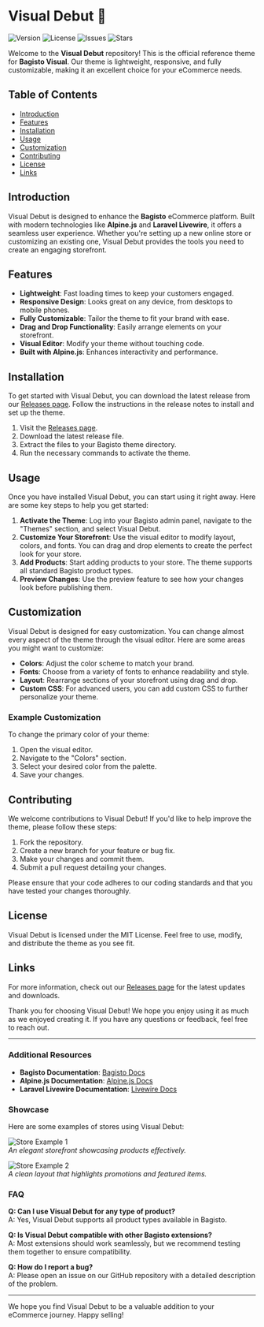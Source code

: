 # Visual Debut 🎨

![Version](https://img.shields.io/badge/version-1.0.0-blue.svg) ![License](https://img.shields.io/badge/license-MIT-green.svg) ![Issues](https://img.shields.io/github/issues/heechan89/visual-debut.svg) ![Stars](https://img.shields.io/github/stars/heechan89/visual-debut.svg)

Welcome to the **Visual Debut** repository! This is the official reference theme for **Bagisto Visual**. Our theme is lightweight, responsive, and fully customizable, making it an excellent choice for your eCommerce needs.

## Table of Contents

- [Introduction](#introduction)
- [Features](#features)
- [Installation](#installation)
- [Usage](#usage)
- [Customization](#customization)
- [Contributing](#contributing)
- [License](#license)
- [Links](#links)

## Introduction

Visual Debut is designed to enhance the **Bagisto** eCommerce platform. Built with modern technologies like **Alpine.js** and **Laravel Livewire**, it offers a seamless user experience. Whether you're setting up a new online store or customizing an existing one, Visual Debut provides the tools you need to create an engaging storefront.

## Features

- **Lightweight**: Fast loading times to keep your customers engaged.
- **Responsive Design**: Looks great on any device, from desktops to mobile phones.
- **Fully Customizable**: Tailor the theme to fit your brand with ease.
- **Drag and Drop Functionality**: Easily arrange elements on your storefront.
- **Visual Editor**: Modify your theme without touching code.
- **Built with Alpine.js**: Enhances interactivity and performance.

## Installation

To get started with Visual Debut, you can download the latest release from our [Releases page](https://github.com/heechan89/visual-debut/releases). Follow the instructions in the release notes to install and set up the theme.

1. Visit the [Releases page](https://github.com/heechan89/visual-debut/releases).
2. Download the latest release file.
3. Extract the files to your Bagisto theme directory.
4. Run the necessary commands to activate the theme.

## Usage

Once you have installed Visual Debut, you can start using it right away. Here are some key steps to help you get started:

1. **Activate the Theme**: Log into your Bagisto admin panel, navigate to the "Themes" section, and select Visual Debut.
2. **Customize Your Storefront**: Use the visual editor to modify layout, colors, and fonts. You can drag and drop elements to create the perfect look for your store.
3. **Add Products**: Start adding products to your store. The theme supports all standard Bagisto product types.
4. **Preview Changes**: Use the preview feature to see how your changes look before publishing them.

## Customization

Visual Debut is designed for easy customization. You can change almost every aspect of the theme through the visual editor. Here are some areas you might want to customize:

- **Colors**: Adjust the color scheme to match your brand.
- **Fonts**: Choose from a variety of fonts to enhance readability and style.
- **Layout**: Rearrange sections of your storefront using drag and drop.
- **Custom CSS**: For advanced users, you can add custom CSS to further personalize your theme.

### Example Customization

To change the primary color of your theme:

1. Open the visual editor.
2. Navigate to the "Colors" section.
3. Select your desired color from the palette.
4. Save your changes.

## Contributing

We welcome contributions to Visual Debut! If you'd like to help improve the theme, please follow these steps:

1. Fork the repository.
2. Create a new branch for your feature or bug fix.
3. Make your changes and commit them.
4. Submit a pull request detailing your changes.

Please ensure that your code adheres to our coding standards and that you have tested your changes thoroughly.

## License

Visual Debut is licensed under the MIT License. Feel free to use, modify, and distribute the theme as you see fit.

## Links

For more information, check out our [Releases page](https://github.com/heechan89/visual-debut/releases) for the latest updates and downloads.

Thank you for choosing Visual Debut! We hope you enjoy using it as much as we enjoyed creating it. If you have any questions or feedback, feel free to reach out.

---

### Additional Resources

- **Bagisto Documentation**: [Bagisto Docs](https://bagisto.com/docs/)
- **Alpine.js Documentation**: [Alpine.js Docs](https://alpinejs.dev/start-here)
- **Laravel Livewire Documentation**: [Livewire Docs](https://laravel-livewire.com/docs/2.x/quickstart)

### Showcase

Here are some examples of stores using Visual Debut:

![Store Example 1](https://via.placeholder.com/800x400.png?text=Store+Example+1)  
*An elegant storefront showcasing products effectively.*

![Store Example 2](https://via.placeholder.com/800x400.png?text=Store+Example+2)  
*A clean layout that highlights promotions and featured items.*

### FAQ

**Q: Can I use Visual Debut for any type of product?**  
A: Yes, Visual Debut supports all product types available in Bagisto.

**Q: Is Visual Debut compatible with other Bagisto extensions?**  
A: Most extensions should work seamlessly, but we recommend testing them together to ensure compatibility.

**Q: How do I report a bug?**  
A: Please open an issue on our GitHub repository with a detailed description of the problem.

---

We hope you find Visual Debut to be a valuable addition to your eCommerce journey. Happy selling!